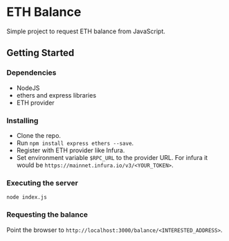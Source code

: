 # ETH Balance

Simple project to request ETH balance from JavaScript.

## Getting Started

### Dependencies

* NodeJS
* ethers and express libraries
* ETH provider

### Installing

* Clone the repo.
* Run ```npm install express ethers --save```.
* Register with ETH provider like Infura.
* Set environment variable ```$RPC_URL``` to the provider URL. For infura it would be ```https://mainnet.infura.io/v3/<YOUR_TOKEN>```.

### Executing the server

```
node index.js
```

### Requesting the balance

Point the browser to ```http://localhost:3000/balance/<INTERESTED_ADDRESS>```.
